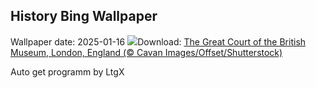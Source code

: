 ## History Bing Wallpaper
Wallpaper date: 2025-01-16
![](https://www.bing.com/th?id=OHR.MuseumCourt_EN-GB7712861262_UHD.jpg&w=1000)Download: [The Great Court of the British Museum, London, England (© Cavan Images/Offset/Shutterstock)](https://www.bing.com/th?id=OHR.MuseumCourt_EN-GB7712861262_UHD.jpg)

Auto get programm by LtgX
